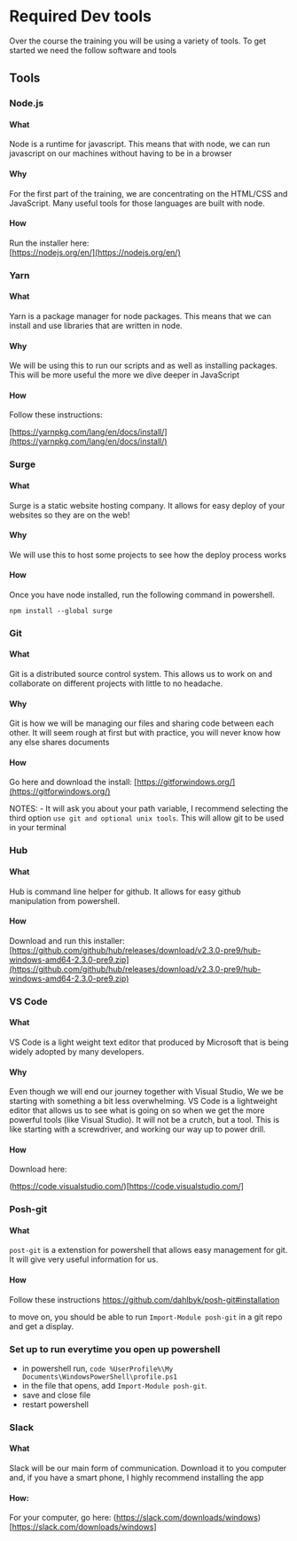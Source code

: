 # Required Dev tools 

Over the course the training you will be using a variety of tools. To get started we need the follow software and tools


## Tools

### Node.js

#### What

Node is a runtime for javascript. This means that with node, we can run javascript on our machines without having to be in a browser

#### Why

For the first part of the training, we are concentrating on the HTML/CSS and JavaScript. Many useful tools for those languages are built with node. 

#### How

Run the installer here:
<br/>
[https://nodejs.org/en/](https://nodejs.org/en/)
 

### Yarn

#### What

Yarn is a package manager for node packages. This means that we can install and use libraries that are written in node.

#### Why

We will be using this to run our scripts and as well as installing packages. This will be more useful the more we dive deeper in JavaScript

#### How


Follow these instructions: 

[https://yarnpkg.com/lang/en/docs/install/](https://yarnpkg.com/lang/en/docs/install/)


### Surge

#### What 

Surge is a static website hosting company. It allows for easy deploy of your websites so they are on the web!

#### Why

We will use this to host some projects to see how the deploy process works

#### How

Once you have node installed, run the following command in powershell.

``` 
npm install --global surge

```

### Git

#### What 

Git is a distributed source control system. This allows us to work on and collaborate on different projects with little to no headache.

#### Why

Git is how we will be managing our files and sharing code between each other. It will seem rough at first but with practice, you will never know how any else shares documents

#### How

Go here and download the install: 
[https://gitforwindows.org/](https://gitforwindows.org/)


NOTES: 
    - It will ask you about your path variable, I recommend selecting the third option `use git and optional unix tools`. This will allow git to be used in your terminal
    

### Hub

#### What
 Hub is command line helper for github. It allows for easy github manipulation from powershell.

#### How
Download and run this installer: 
[https://github.com/github/hub/releases/download/v2.3.0-pre9/hub-windows-amd64-2.3.0-pre9.zip](https://github.com/github/hub/releases/download/v2.3.0-pre9/hub-windows-amd64-2.3.0-pre9.zip)

### VS Code

#### What 
VS Code is a light weight text editor that produced by Microsoft that is being widely adopted by many developers. 

#### Why

Even though we will end our journey together with Visual Studio, We we be starting with something a bit less overwhelming. VS Code is a lightweight editor that allows us to see what is going on so when we get the more powerful tools (like Visual Studio). It will not be a crutch, but a tool. This is like starting with a screwdriver, and working our way up to power drill. 

#### How
Download here: 

(https://code.visualstudio.com/)[https://code.visualstudio.com/]


### Posh-git

#### What 

`post-git` is a extenstion for powershell that allows easy management for git. It will give very useful information for us.

#### How

Follow these instructions
https://github.com/dahlbyk/posh-git#installation

to move on, you should be able to run `Import-Module posh-git` in a git repo and get a display.

### Set up to run everytime you open up powershell

- in powershell run, `code %UserProfile%\My Documents\WindowsPowerShell\profile.ps1`
- in the file that opens, add `Import-Module posh-git`. 
- save and close file
- restart powershell



### Slack 

#### What
Slack will be our main form of communication. Download it to you computer and, if you have a smart phone, I highly recommend installing the app

#### How: 
For your computer, go here: (https://slack.com/downloads/windows)[https://slack.com/downloads/windows]